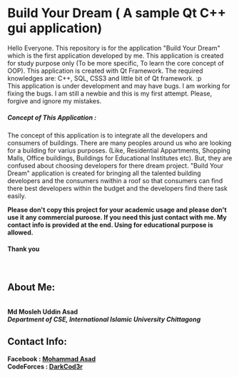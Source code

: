 <h1>Build Your Dream ( A sample Qt C++ gui application) </h1>
<p>Hello Everyone. This repository is for the application "Build Your Dream" which is the first application developed by me.
This application is created for study purpose only (To be more specific, To learn the core concept of OOP). This application is created with Qt Framework. The required knowledges are: C++, SQL, CSS3 and little bit of Qt framework. :p<br>
This application is under development and may have bugs. I am working for fixing the bugs. I am still a newbie and this is my first attempt. Please, forgive and ignore
my mistakes. <br>
 <h5>Concept of This Application : </h5>
 <p> The concept of this application is to integrate all the developers and consumers of buildings. There are many peoples around us who are looking for a building for varius purposes. (Like, Residential Appartments, Shopping Malls, Office buildings, Buildings for Educational Institutes etc). But, they are confused about choosing developers for there dream project. "Build Your Dream" application is created for bringing all the talented building developers and the consumers nwithin a roof so that 
 consumers can find there best developers within the budget and the developers find there task easily. </p>  
 <b> Please don't copy this project for your academic usage and please don't use it any commercial puroose. If you need this just contact with me. My contact info is provided at the end. Using for educational purpose is allowed.<br></p>
   <h4>
     Thank you </h4><br>
   <h2>About Me: </h2><br>
   <b> Md Mosleh Uddin Asad </b> <br>
   <i>Department of CSE, International Islamic University Chittagong </i><br> 
  
   <h2>Contact Info:  </h2>
   <b>Facebook : <a href="https://fb.com/m0as4d">Mohammad Asad</a><br>
     CodeForces : <a href="https://codeforces.com/profile/DarkCod3r">DarkCod3r</a></b>
